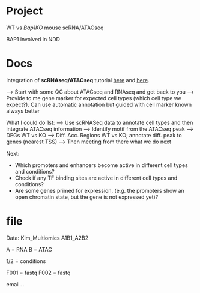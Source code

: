 # Project


WT vs *Bap1KO* mouse scRNA/ATACseq

BAP1 involved in NDD


# Docs


Integration of **scRNAseq/ATACseq** tutorial [here](https://nbis-workshop-epigenomics.readthedocs.io/en/latest/content/tutorials/scAtacSeq/lab-sc_atac_seq.html) and [here](https://satijalab.org/seurat/articles/seurat5_atacseq_integration_vignette).


--> Start with some QC about ATACseq and RNAseq and get back to you
--> Provide to me gene marker for expected cell types (which cell type we expect?). Can use automatic annotation but guided with cell marker known always better

What I could do 1st:
--> Use scRNASeq data to annotate cell types and then integrate ATACseq information
--> Identify motif from the ATACseq peak
--> DEGs WT vs KO
--> Diff. Acc. Regions WT vs KO; annotate diff. peak to genes (nearest TSS)
--> Then meeting from there what we do next

Next:
- Which promoters and enhancers become active in different cell types and conditions?
- Check if any TF binding sites are active in different cell types and conditions?
- Are some genes primed for expression, (e.g. the promoters show an open chromatin state, but the gene is not expressed yet)?



# file

Data: Kim_Multiomics
A1B1_A2B2

A = RNA
B = ATAC

1/2 = conditions

F001 = fastq
F002 = fastq

email...

